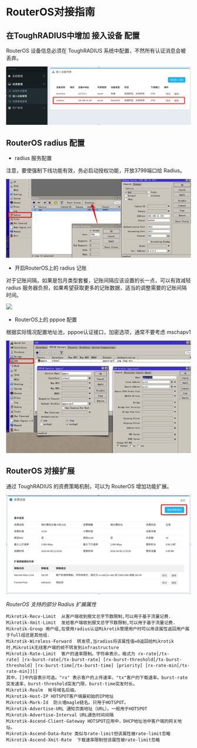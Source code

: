 # RouterOS对接指南


## 在ToughRADIUS中增加 接入设备 配置

RouterOS 设备信息必须在 ToughRADIUS 系统中配置，不然所有认证消息会被丢弃。

![](../imgs/ros_basconfig.png)


## RouterOS radius 配置

- radius 服务配置

注意，要使强制下线功能有效，务必启动授权功能，开放3799端口给 Radius。

![](../imgs/ros_radiusconfig.png)


- 开启RouterOS上的 radius 记账

对于记账间隔，如果是包月类型套餐，记账间隔应该设置的长一点，可以有效减轻 radius 服务器负担，如果希望获取更多的记账数据，适当的调整需要的记账间隔时间。

![](../imgs/ros_accounting)


- RouterOS上的 pppoe 配置

根据实际情况配置地址池，pppoe认证接口，加密选项，通常不要考虑 mschapv1

![](../imgs/ros_pppoeconfig.png)


## RouterOS 对接扩展

通过 ToughRADIUS 的资费策略机制，可以为 RouterOS 增加功能扩展。

![](../imgs/ros_radius_ext.png)


*RouterOS 支持的部分 Radius 扩展属性*

    Mikrotik-Recv-Limit  从客户端收到报文总字节数限制,可以用于基于流量记费.
    Mikrotik-Xmit-Limit  发给客户端收到报文总字节数限制,可以用于基于流量记费.
    Mikrotik-Group 用户组,在使用radius认证Mikrotik管理用户时可以用该属性返回用户属于full组还是其他组.
    Mikrotik-Wireless-Forward  转发项,当radius将该属性值=0返回给Mikrotik时,Mikrotik无线客户端的帧不转发到infrastructure
    Mikrotik-Rate-Limit  客户的速率限制。字符串表示，格式为 rx-rate[/tx-rate] [rx-burst-rate[/tx-burst-rate] [rx-burst-threshold[/tx-burst-threshold] [rx-burst-time[/tx-burst-time] [priority] [rx-rate-min[/tx-rate-min]]]] 
    其中，[]中内容表示可选。"rx" 表示客户的上传速率，"tx"客户的下载速率。burst-rate突发速率，burst-threshold突发门限，burst-time突发时长。 
    Mikrotik-Realm  帐号域名后缀。 
    Mikrotik-Host-IP HOTSPOT客户端最初始的IP地址 
    Mikrotik-Mark-Id  防火墙magle链名。只用于HOTSPOT。 
    Mikrotik-Advertise-URL 通知页面地址（URL）。一般用于HOTSPOT
    Mikrotik-Advertise-Interval URL通告时间间隔
    Mikrotik-Ascend-Client-Gateway HOTSPOT应用中，DHCP地址池中客户端的网关地址。  
    Mikrotik-Ascend-Data-Rate 类似与rate-limit但该属性被rate-limit忽略
    Mikrotik-Ascend-Xmit-Rate  下载速率限制但该属性被rate-limit忽略 



